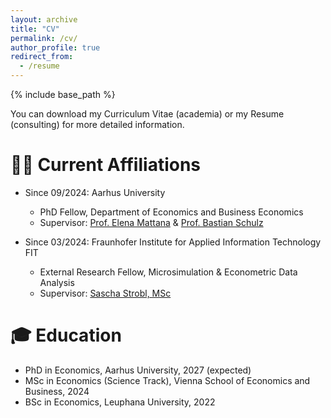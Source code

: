 ```yaml
---
layout: archive
title: "CV"
permalink: /cv/
author_profile: true
redirect_from:
  - /resume
---
```


{% include base_path %}

You can download my Curriculum Vitae (academia) or my Resume (consulting) for more detailed information.

🧑‍💼 Current Affiliations
======
* Since 09/2024: Aarhus University
  * PhD Fellow, Department of Economics and Business Economics
  * Supervisor: [Prof. Elena Mattana](https://sites.google.com/site/elenamattana/home) & [Prof. Bastian Schulz](https://sites.google.com/site/schulzbastian/home)

* Since 03/2024: Fraunhofer Institute for Applied Information Technology FIT
  * External Research Fellow, Microsimulation & Econometric Data Analysis
  * Supervisor: [Sascha Strobl, MSc](https://www.fit.fraunhofer.de/de/geschaeftsfelder/mikrosimulation-und-oekonometrische-datenanalyse/team/strobl.html)

🎓 Education
======
* PhD in Economics, Aarhus University, 2027 (expected)
* MSc in Economics (Science Track), Vienna School of Economics and Business, 2024
* BSc in Economics, Leuphana University, 2022



